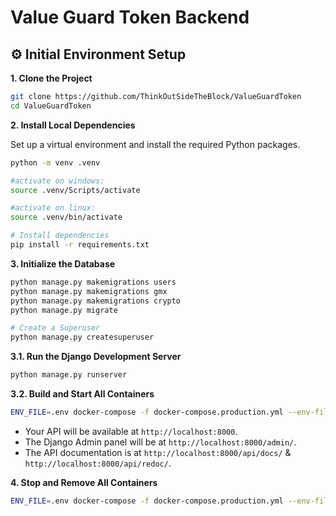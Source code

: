 

# Value Guard Token Backend


## ⚙️ Initial Environment Setup

**1. Clone the Project**

```bash
git clone https://github.com/ThinkOutSideTheBlock/ValueGuardToken
cd ValueGuardToken
```

**2. Install Local Dependencies**

Set up a virtual environment and install the required Python packages.

```bash
python -m venv .venv

#activate on windows:
source .venv/Scripts/activate

#activate on linux:
source .venv/bin/activate

# Install dependencies
pip install -r requirements.txt
```

**3. Initialize the Database**

```bash
python manage.py makemigrations users
python manage.py makemigrations gmx
python manage.py makemigrations crypto
python manage.py migrate
```

```bash
# Create a Superuser
python manage.py createsuperuser
```

**3.1. Run the Django Development Server**

```bash
python manage.py runserver
```

**3.2. Build and Start All Containers**

```bash
ENV_FILE=.env docker-compose -f docker-compose.production.yml --env-file .env -p backend-prod up -d --build
```

-   Your API will be available at `http://localhost:8000`.
-   The Django Admin panel will be at `http://localhost:8000/admin/`.
-   The API documentation is at `http://localhost:8000/api/docs/` & `http://localhost:8000/api/redoc/`.


**4. Stop and Remove All Containers**

```bash
ENV_FILE=.env docker-compose -f docker-compose.production.yml --env-file .env -p backend-prod down -v
```